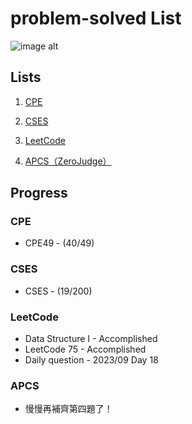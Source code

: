 # problem-solved List

![image alt](https://imgur.com/Ugud9kc.jpg)

## Lists

1. [CPE](https://onlinejudge.org/index.php)

2. [CSES](https://cses.fi/problemset/)

3. [LeetCode](https://leetcode.com/vicwen/)

4. [APCS（ZeroJudge）](https://zerojudge.tw/Problems)

## Progress

### CPE

* CPE49 - (40/49)


### CSES

* CSES - (19/200)


### LeetCode

* Data Structure I - Accomplished
* LeetCode 75 - Accomplished
* Daily question - 2023/09 Day 18

### APCS

* 慢慢再補齊第四題了！
